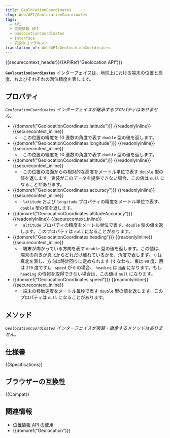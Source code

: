 ```yaml
---
title: GeolocationCoordinates
slug: Web/API/GeolocationCoordinates
tags:
  - API
  - 位置情報 API
  - GeolocationCoordinates
  - Interface
  - 安全なコンテキスト
translation_of: Web/API/GeolocationCoordinates
---
```

{{securecontext_header}}{{APIRef("Geolocation API")}}

**`GeolocationCoordinates`** インターフェイスは、地球上における端末の位置と高度、およびそれぞれの測位精度を表します。

## プロパティ

_`GeolocationCoordinates` インターフェイスが継承するプロパティはありません。_

- {{domxref("GeolocationCoordinates.latitude")}} {{readonlyInline}} {{securecontext_inline}}
  - : この位置の緯度を 10 進数の角度で表す `double` 型の値を返します。
- {{domxref("GeolocationCoordinates.longitude")}} {{readonlyInline}} {{securecontext_inline}}
  - : この位置の経度を 10 進数の角度で表す `double` 型の値を返します。
- {{domxref("GeolocationCoordinates.altitude")}} {{readonlyInline}} {{securecontext_inline}}
  - : この位置の海面からの相対的な高度をメートル単位で表す `double` 型の値を返します。実装がこのデータを提供できない場合、この値は `null` になることがあります。
- {{domxref("GeolocationCoordinates.accuracy")}} {{readonlyInline}} {{securecontext_inline}}
  - : `latitude` および `longitude` プロパティの精度をメートル単位で表す、`double` 型の値を返します。
- {{domxref("GeolocationCoordinates.altitudeAccuracy")}} {{readonlyInline}} {{securecontext_inline}}
  - : `altitude` プロパティの精度をメートル単位で表す、`double` 型の値を返します。このプロパティは `null` になることがあります。
- {{domxref("GeolocationCoordinates.heading")}} {{readonlyInline}} {{securecontext_inline}}
  - : 端末が向かっている方向を表す `double` 型の値を返します。この値は、端末の向きが真北からどれだけ離れているかを、角度で表します。 `0` は真北を表し、方向は時計回りに定められます (すなわち、東は `90` 度、西は `270` 度です)。 `speed` が `0` の場合、 `heading` は [`NaN`](/ja/docs/Web/JavaScript/Reference/Global_Objects/NaN) になります。もし `heading` の情報を取得できない場合は、この値は `null` になります。
- {{domxref("GeolocationCoordinates.speed")}} {{readonlyInline}} {{securecontext_inline}}
  - : 端末の移動速度をメートル毎秒で表す `double` 型の値を返します。このプロパティは `null` になることがあります。

## メソッド

_`GeolocationCoordinates` インターフェイスが実装・継承するメソッドはありません。_

## 仕様書

{{Specifications}}

## ブラウザーの互換性

{{Compat}}

## 関連情報

- [位置情報 API の使用](/ja/docs/Web/API/Geolocation_API/Using_the_Geolocation_API)
- {{domxref("Geolocation")}}
